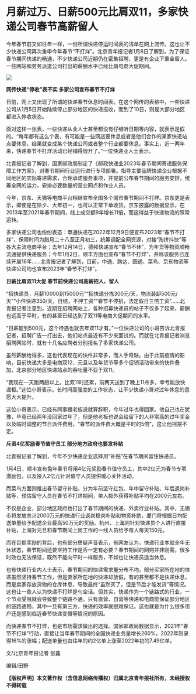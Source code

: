 # 月薪过万、日薪500元比肩双11，多家快递公司春节高薪留人

今年春节前又如往年一样，一份所谓快递停运时间表的清单在网上流传。这也让不少快递公司再次重申今年春节“不打烊”。北京青年报记者1月8日了解到，为了保证春节期间快递的畅通，不少快递公司近期仍在密集招聘，更是有企业下重金留人。一些网站和劳务派遣公司打出的薪酬水平已经比肩电商大促期间。

![](https://inews.gtimg.com/newsapp_bt/0/15600332293/1000)

**网传快递“停收”表不实 多家公司宣布春节不打烊**

日前，网上又出现了所谓的快递春节休息时间表。在这个网传的表格中，一些快递公司从1月5日开始陆续停止部分地区的快递揽收，而到了10日，则是大部分地区都进入停收状态。

面对这样一张表，一些快递从业人士甚至都没有仔细听日期等内容，就表示是假的。“每年都有这么个表，有可能是一些网店要休息或者是他们合作的某家快递站点要休息，结果就变成某个快递公司或者整个行业都要休息。事实上，近一两年来，快递春节不打烊活动已经铺得很开了。”一位快递业人士表示。

北青报记者了解到，国家邮政局制定了《邮政快递业2023年春节期间寄递服务保障工作方案》，对春节期间行业运行进行专项部署。指导主要品牌快递企业根据不同地区的实际寄递需求，合理承诺服务事项，并提前公布春节期间的服务安排，统筹全网的运力，安排必要数量的营业网点和作业人员。

今年，京东、天猫等电商平台相继宣布全国多个城市春节期间不打烊。京东更是表示，即使是在除夕、大年初一，也可以正常下单收货。京东披露的数据显示，在2013年至2021年春节期间，线上成交额9年增长11倍，而这得益于快递物流的照常运转。

多家快递公司也纷纷表态：申通快递在2022年12月9日便宣布2023年“春节不打烊”，保障时间为腊月二十八至正月初三，统筹调配全网资源，对接“淘拼抖快”等各大主流电商平台；去年12月14日，德邦快递宣布“春节不休”，为年货等物资顺畅流通提供快递服务；今年1月2日，顺丰方面也宣布“春节不打烊”，并称该服务已连续开展16年……北青报记者了解到，目前，中通、韵达、圆通、菜鸟、京东物流等快递公司均也宣布2023年“春节不打烊”。

**日薪比肩双11大促 春节前快递公司高薪招人、留人**

“招快递员，月薪10000到15000元”“招快递分拣300元/天，物流装卸500元/天”“小件快递350/天，日结，不押工资”“春节不停招，法定假日三倍工资”……北青报记者注意到，近期在招聘网站上，各种招募快递员的帖子不仅多了起来，薪酬也远高于平时，有的甚至已经达到了双11等电商大促期间的水平。

“日薪能到500元，这个待遇也就去年双11才有。”一位快递公司的小哥告诉北青报记者，招聘广告一打出去，他们站点最近有不少来面试的。而就在北青报记者浏览招聘网站时，就有十几名应聘者分别报名了多家快递公司。

虽然薪酬给得多，这也代表现在的快件非常多，而人手奇缺。由于此前疫情的影响，目前快递大多是电商双12、元旦以及年货节等多个促销活动带来的快件叠加，北京部分地区快递站点的吞吐量不亚于双11。

“我现在一天跑两趟以上。比双11时还累，前两天送到了晚上11点多，幸亏能放快递柜。”这位小哥表示。长时间高强度的工作状态，让不少快递小哥对过年休息的意愿大大提升。

这位小哥表示，已经有同事跟老板说就算辞职，今年过年也得回家。他自己也在犹豫，毕竟已经两年没回家过年了，但是他老板也说会给留下的人非常高的过年奖金以及临时调整的节日派件费用，“春节的派件费大概是平时的5倍”，这让他摇摆不定。

**斥资4亿奖励春节值守员工 部分地方政府也要发补贴**

北青报记者了解到，今年不少快递企业选择用“补贴”在春节期间留住快递员。

1月4日，顺丰宣布兔年春节将用4亿元奖励春节值守员工，其中2亿元为春节专项激励包，以及投入2亿元针对值守人员提供暖心关怀活动。

而菜鸟方面则推出春节留守补贴，分为年前坚守红包、年中留守补贴、年后返岗补贴等，预估留守人员在春节不打烊期间，单人额外获得补贴平均在2000元左右。

不仅是企业，部分地区政府也打出了春节期间的快递、外卖行业补贴。其中，无锡市将发放总计2000万元的快递行业返岗稳岗补贴和物资补助，厦门将根据日均配送单量给予配送企业最高50万元的奖励。杭州、上海则针对快递员个人进行直接补贴，上海对元旦和春节期间上岗工作的一线人员给予每人每天150元。

而在巨额奖励的背后，也有部分质疑声音表示，有网友认为，快递行业本就全年无休状态，春节期间还要坚持工作是否一定有必要？春节期间的网购并非刚需，很多时效也无法保证，既然不能向平时一样服务，不如也让快递员适当休息。

也有快递行业内人士表示，春节期间的快递需求量分布不均，部分买家所在地的快递虽然坚持春节工作，但是卖家所在地的快递却放假，有的甚至都不是快递休息，而是卖家存放货物的仓库休息，导致最终“虽然买了，但是节后才能发货”等情况。这也让一些人认为快递不打烊是句空话。但其实，快递作为一个链路式的行业，一个节点受阻就会导致整个链路不通。只有直营、自营等快递和电商能保证部分地区的链路通畅，其中一旦有第三方，快递的效率就很难保证。这也就是为什么很多用户还是感到临近春节快递变慢等情况的原因。

而快递春节不打烊，也是市场需求做出的选择。国家邮政局数据显示，2021年“春节不打烊”行动，直接让当年春节期间的全国快递业务量增长260%，2022年则录得16%的涨幅；配送单量也由往年的约2亿单上涨至2022年初的7.49亿单。

文/北京青年报记者 张鑫

编辑/田野

**【版权声明】本文著作权（含信息网络传播权）归属北京青年报社所有，未经授权不得转载**

